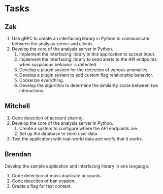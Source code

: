 # Tasks

## Zak

1. Use gRPC to create an interfacing library in Python to communicate between the analysis server and clients.
2. Develop the core of the analysis server in Python.
   1. Implement the interfacing library in this application to accept input.
   2. Implement the interfacing library to send alerts to the API endpoints when suspicious behavior is detected.
   3. Develop a plugin system for the detection of various anomalies.
   4. Develop a plugin system to add custom flag relationship behavior.
   5. Dockerize everything.
   6. Develop the algorithm to determine the similarity score between two interactions.

## Mitchell

1. Code detection of account sharing.
2. Develop the core of the analysis server in Python.
   1. Create a system to configure where the API endpoints are.
   2. Set up the database to store user data.
3. Test the application with real-world data and verify that it works.

## Brendan

Develop the sample application and interfacing library in one langauge:

1. Code detection of mass duplicate accounts.
2. Code detection of ban evasion.
3. Create a flag for text content.
